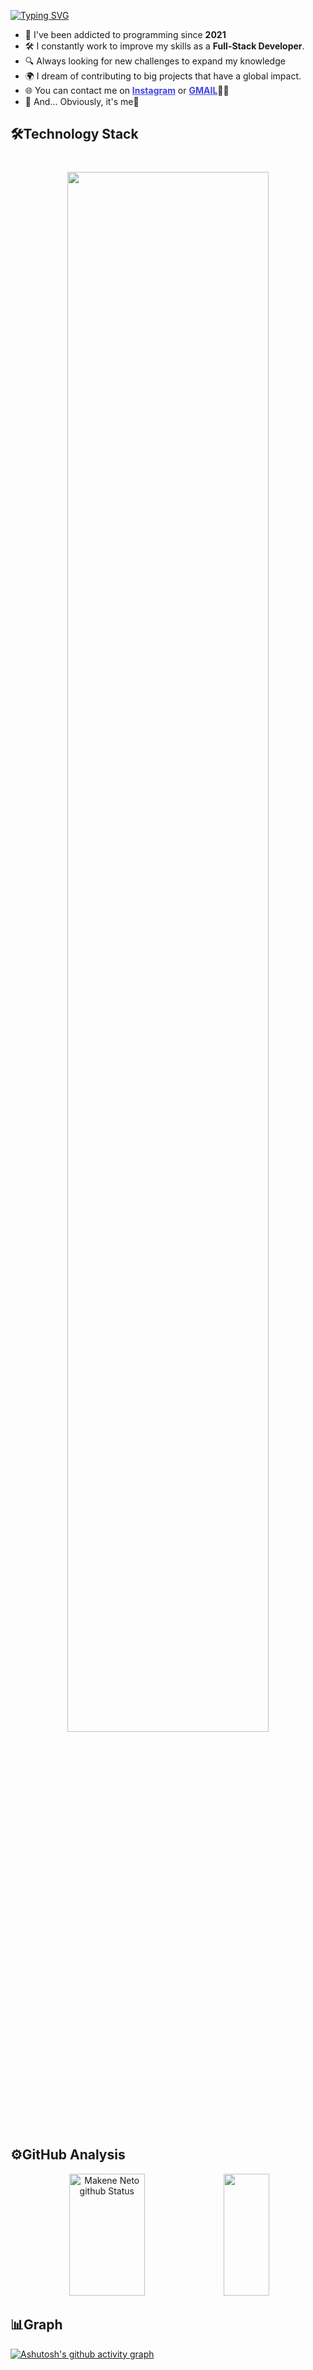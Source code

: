 [![Typing SVG](https://readme-typing-svg.herokuapp.com?font=%22Arial%22%2C+sans-serif;&weight=500&size=30&duration=3000&pause=1000&color=ffffff&center=verdadeiro&vCenter=verdadeiro&repeat=verdadeiro&random=falso&width=435&lines=Hi,👋🏿my+name's+Makene+Neto;I'm+20+years+old🔞;I'm+from+Angola👣;I'm+majoring+in+web+dev👨🏾‍💻;Welcome❤️‍🔥)](https://git.io/typing-svg)
<ul>
    <li>💓 I've been addicted to programming since <b>2021</b></li>
    <li>🛠️ I constantly work to improve my skills as a <b>Full-Stack Developer</b>.</li>
    <li>🔍 Always looking for new challenges to expand my knowledge</li>
    <li>🌍 I dream of contributing to big projects that have a global impact.</li>
    <li>🌐 You can contact me on <a style="color: rgb(69, 69, 228)" href="https://www.instagram.com/n.makeny/"><b>Instagram</b></a> or <a style="color: rgb(69, 69, 228)" href="mailto:cmp.1a.makeneto17@gmailcom" target="_blank"><b>GMAIL</b></a>🤝🏾</li>
    <li>🦖 And... Obviously, it's me🙈</li>
</ul>

## 🛠️Technology Stack

<div align="center" style="display: inline_block; margin: 40px 0px;">

<p align="center">
  <a>
    <img width="80%" src="https://skillicons.dev/icons?i=windows,c,cpp,cs,java,py,html,css,sass,js,react,redux,styledcomponents,supabase" />
  </a>
</p>

</div>

## ⚙️GitHub Analysis
<div align="center">
        <img width="49%" height="195px" src="https://github-readme-stats.vercel.app/api?username=makeneto&show_icons=true&count_private=true&hide_border=true&title_color=949494&text_color=ffffff&bg_color=000000" alt="Makene Neto github Status"/>
        <img width="38%" height="195px" src="https://github-readme-stats.vercel.app/api/top-langs/?username=makeneto&layout=compact&hide_border=true&title_color=949494&text_color=949494&bg&bg_color=000000"/>
</div>

## 📊Graph
[![Ashutosh's github activity graph](https://github-readme-activity-graph.vercel.app/graph?username=makeneto&bg_color=000000&color=ffffff&line=ffffff&point=949494&area=true&hide_border=true)](https://github.com/ashutosh00710/github-readme-activity-graph)
